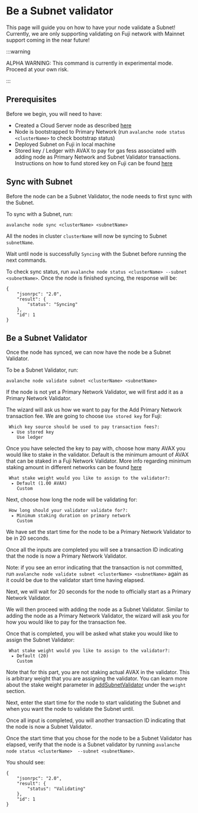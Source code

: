 # Be a Subnet validator 

This page will guide you on how to have your node validate a Subnet! Currently, we are only 
supporting validating on Fuji network with Mainnet support coming in the near future!

:::warning

ALPHA WARNING: This command is currently in experimental mode. Proceed at your own risk.

:::

## Prerequisites

Before we begin, you will need to have:

- Created a Cloud Server node as described [here](/docs/tooling/cli-guides/create-a-validator.md)
- Node is bootstrapped to Primary Network (run `avalanche node status <clusterName>` to check 
bootstrap status)
- Deployed Subnet on Fuji in local machine
- Stored key / Ledger with AVAX to pay for gas fess associated with adding node as Primary Network 
and Subnet Validator transactions. Instructions on how to fund stored key on Fuji can be found
[here](/build/subnet/deploy/fuji-testnet-subnet.md#funding-the-key)

## Sync with Subnet

Before the node can be a Subnet Validator, the node needs to first sync with the Subnet. 

To sync with a Subnet, run:

```shell
avalanche node sync <clusterName> <subnetName>
```

All the nodes in cluster `clusterName` will now be syncing to Subnet `subnetName`.

Wait until node is successfully `Syncing` with the Subnet before running the next commands. 

To check sync status, run `avalanche node status <clusterName> --subnet <subnetName>`. Once the 
node is finished syncing, the response will be:

```text
{
    "jsonrpc": "2.0",
    "result": {
        "status": "Syncing"
    },
    "id": 1
}
``` 

## Be a Subnet Validator

Once the node has synced, we can now have the node be a Subnet Validator.

To be a Subnet Validator, run:

```shell
avalanche node validate subnet <clusterName> <subnetName>
```

If the node is not yet a Primary Network Validator, we will first add it as a Primary Network 
Validator. 

The wizard will ask us how we want to pay for the Add Primary Network transaction fee. 
We are going to choose `Use stored key` for Fuji:

```text
 Which key source should be used to pay transaction fees?:
  ▸ Use stored key
    Use ledger
```

Once you have selected the key to pay with, choose how many AVAX you would like to stake in the 
validator. Default is the minimum amount of AVAX that can be staked in a Fuji Network Validator.
More info regarding minimum staking amount in different networks can be found [here](https://docs.avax.network/nodes/validate/how-to-stake#fuji-testnet)

```text
 What stake weight would you like to assign to the validator?: 
  ▸ Default (1.00 AVAX)
    Custom
```

Next, choose how long the node will be validating for: 

```text
 How long should your validator validate for?: 
  ▸ Minimum staking duration on primary network
    Custom
```

We have set the start time for the node to be a Primary Network Validator to be in 20 seconds.

Once all the inputs are completed you will see a transaction ID indicating that the node is now
a Primary Network Validator.

Note: if you see an error indicating that the transaction is not committed, run 
`avalanche node validate subnet <clusterName> <subnetName>` again as it could be due to 
the validator start time having elapsed.

Next, we will wait for 20 seconds for the node to officially start as a Primary Network Validator. 

We will then proceed with adding the node as a Subnet Validator. Similar to adding the node as a 
Primary Network Validator, the wizard will ask you for how you would like to pay for the transaction
fee. 

Once that is completed, you will be asked what stake you would like to assign the Subnet Validator: 

```text
 What stake weight would you like to assign to the validator?: 
  ▸ Default (20)
    Custom
```

Note that for this part, you are not staking actual AVAX in the validator. This is arbitrary 
weight that you are assigning the validator. You can learn more about the stake weight parameter in
[addSubnetValidator](/reference/avalanchego/p-chain/api.md#platformaddsubnetvalidator) under the
`weight` section.

Next, enter the start time for the node to start validating the Subnet and when you want the node 
to validate the Subnet until. 

Once all input is completed, you will another transaction ID indicating that the node is now a 
Subnet Validator. 

Once the start time that you chose for the node to be a Subnet Validator has elapsed, verify that 
the node is a Subnet validator by running `avalanche node status <clusterName> 
--subnet <subnetName>`. 

You should see:

```text
{
    "jsonrpc": "2.0",
    "result": {
        "status": "Validating"
    },
    "id": 1
}
``` 
